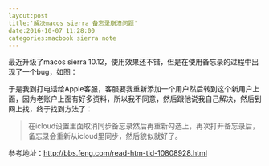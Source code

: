 ```yaml
---
layout:post
title:'解决macos sierra 备忘录崩溃问题'
date:2016-10-07 11:28:00
categories:macbook sierra note
---
```


最近升级了macos sierra 10.12，使用效果还不错，但是在使用备忘录的过程中出现了一个bug，如图：


于是我到打电话给Apple客服，客服要我重新添加一个用户然后转到这个新用户上面，因为老账户上面有好多资料，所以我不同意，然后跟他说我自己解决，然后到网上找，终于找到方法了：
> 在icloud设置里面取消同步备忘录然后再重新勾选上，再次打开备忘录后，备忘录会重新从icloud里同步，然后貌似就好了。

参考地址：<http://bbs.feng.com/read-htm-tid-10808928.html>
